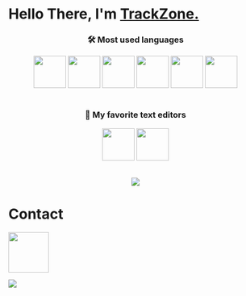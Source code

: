 <h1 align="left"><strong> Hello There, I'm <a href="#">TrackZone.</a></strong></h1>
<h3 align="center">
  <strong>🛠 Most used languages</strong>
</h3>

<div align="center">
  <img src="https://github.com/TrackZoneV2/TrackZoneV2/blob/main/icons/html.png" width="64px">
  <img src="https://github.com/TrackZoneV2/TrackZoneV2/blob/main/icons/css.png" width="64px">
  <img src="https://github.com/TrackZoneV2/TrackZoneV2/blob/main/icons/js.png" width="64px">
  <img src="https://github.com/TrackZoneV2/TrackZoneV2/blob/main/icons/nodejs.png" width="64px">
  <img src="https://github.com/TrackZoneV2/TrackZoneV2/blob/main/icons/php.png" width="64px">
  <img src="https://github.com/TrackZoneV2/TrackZoneV2/blob/main/icons/lua.png" width="64px">
</div>

<br>

<h3 align="center">
  <strong>🥰 My favorite text editors</strong>
</h3>

<div align="center">
  <img src="https://github.com/TrackZoneV2/TrackZoneV2/blob/main/icons/vscode.png" width="64px">
  <img src="https://github.com/TrackZoneV2/TrackZoneV2/blob/main/icons/stext3.png" width="64px">
</div>

<br>

<p align="center">
    <img src="https://github-readme-stats.vercel.app/api?username=TrackZoneV2&show_icons=true&theme=dracula">
</p>

<h1 align="left"><strong> Contact</strong></h1>

<img src="https://discord.c99.nl/widget/theme-1/882018737014841435.png" height="80">

![](https://visitor-badge.glitch.me/badge?page_id=TrackZoneV2)
